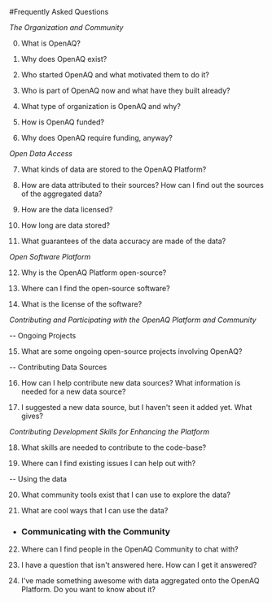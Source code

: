 #Frequently Asked Questions

_The Organization and Community_

0. What is OpenAQ?

1. Why does OpenAQ exist?

2. Who started OpenAQ and what motivated them to do it?

3. Who is part of OpenAQ now and what have they built already?

4. What type of organization is OpenAQ and why?

5. How is OpenAQ funded?

6. Why does OpenAQ require funding, anyway?



_Open Data Access_

7. What kinds of data are stored to the OpenAQ Platform?

8. How are data attributed to their sources? How can I find out the sources of the aggregated data?

9. How are the data licensed?

10. How long are data stored?

11. What guarantees of the data accuracy are made of the data? 



_Open Software Platform_ 

12. Why is the OpenAQ Platform open-source?

13. Where can I find the open-source software?

14. What is the license of the software?

 
 
_Contributing and Participating with the OpenAQ Platform and Community_

--  Ongoing Projects

15. What are some ongoing open-source projects involving OpenAQ?

--  Contributing Data Sources

16. How can I help contribute new data sources? What information is needed for a new data source?

17. I suggested a new data source, but I haven't seen it added yet. What gives?



_Contributing Development Skills for Enhancing the Platform_

18. What skills are needed to contribute to the code-base? 

19. Where can I find existing issues I can help out with?


-- Using the data

20. What community tools exist that I can use to explore the data?

21. What are cool ways that I can use the data?



- ### Communicating with the Community

22. Where can I find people in the OpenAQ Community to chat with? 

23. I have a question that isn't answered here. How can I get it answered?

24. I've made something awesome with data aggregated onto the OpenAQ Platform. Do you want to know about it?
